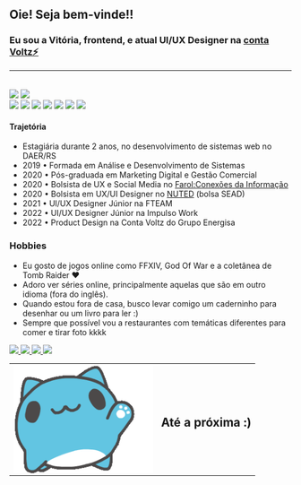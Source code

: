 ## Oie! Seja bem-vinde!!
### Eu sou a Vitória, frontend, e atual UI/UX Designer na <a href="https://contavoltz.com.br">conta Voltz⚡ </a><hr>
</br>

<div>
<img height="180em" src="https://github-readme-stats.vercel.app/api?username=vitoriazoche&show_icons=true&theme=cobalt">
<img height="180em" src="https://github-readme-stats.vercel.app/api/top-langs/?username=vitoriazoche&layout=compact&theme=cobalt">
</div>


<div style="inline_block">
<img src="https://img.shields.io/badge/Pluralsight-F15B2A?style=for-the-badge&logo=Pluralsight&logoColor=white">
<img src="https://img.shields.io/badge/InVision-FF3366?style=for-the-badge&logo=InVision&logoColor=white">
<img src="	https://img.shields.io/badge/Adobe%20XD-470137?style=for-the-badge&logo=Adobe%20XD&logoColor=#FF61F6">
<img src="https://img.shields.io/badge/Udemy-EC5252?style=for-the-badge&logo=Udemy&logoColor=white">
<img src="https://img.shields.io/badge/Figma-F24E1E?style=for-the-badge&logo=figma&logoColor=white">
<img src="https://img.shields.io/badge/Adobe%20Illustrator-FF9A00?style=for-the-badge&logo=adobe%20illustrator&logoColor=white">
<img src="https://img.shields.io/badge/Visual_Studio_Code-0078D4?style=for-the-badge&logo=visual%20studio%20code&logoColor=white">
</div>

<!--[![Readme Card](https://github-readme-stats.vercel.app/api/pin/?username=vitoriazoche&repo=cute-pineapple)](https://github.com/vitoriazoche/cute-pineapple)-->



#### Trajetória
* Estagiária durante 2 anos, no desenvolvimento de sistemas web no DAER/RS
* 2019 • Formada em Análise e Desenvolvimento de Sistemas 
* 2020 • Pós-graduada em Marketing Digital e Gestão Comercial
* 2020 • Bolsista de UX e Social Media no <a href="ufrgs.br/farol">Farol:Conexões da Informação</a> 
* 2020 • Bolsista em  UX/UI Designer no <a href="http://www.nuted.ufrgs.br/">NUTED</a> (bolsa SEAD)
* 2021 • UI/UX Designer Júnior na FTEAM
* 2022 • UI/UX Designer Júnior na Impulso Work
* 2022 • Product Design na Conta Voltz do Grupo Energisa

### Hobbies
* Eu gosto de jogos online como FFXIV, God Of War e  a coletânea de Tomb Raider ♥
* Adoro ver séries online, principalmente aquelas que são em outro idioma (fora do inglês).
* Quando estou fora de casa, busco levar comigo um caderninho para desenhar ou um livro para ler :)
* Sempre que possível vou a restaurantes com temáticas diferentes para comer e tirar foto kkkk

<div style="display:inline_block">
   <a href="https://twitter.com/vitoriazoche" target="_blank">
      <img src="https://img.shields.io/badge/Twitter-1DA1F2?style=for-the-badge&logo=twitter&logoColor=white">
   </a>
   <a href="https://medium.com/@vitoriazoche" target="_blank">
      <img src="https://img.shields.io/badge/Medium-12100E?style=for-the-badge&logo=medium&logoColor=white">
   </a>
   <a href="https://linkedin.com/in/vitoriazoche" target="_blank">
      <img src="https://img.shields.io/badge/LinkedIn-0077B5?style=for-the-badge&logo=linkedin&logoColor=white">
   </a>
   <a href="https://www.behance.net/vitoriazoche" target="_blank">
      <img src="https://img.shields.io/badge/-Behance-blue?style=for-the-badge&logo=behance&logoColor=white">
   </a>
   
</div>


<table style="border:none;">
   <tr>
   <td> <img width="250px" align="right" src="hyeee.gif" />  </td>
   <td> <h2> Até a próxima :)</h2></td>
    </tr>
</table>

